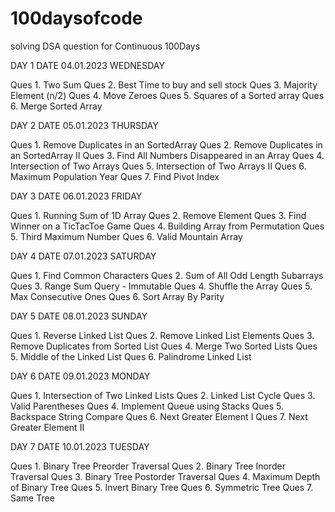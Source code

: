 # 100daysofcode
solving DSA question for Continuous 100Days

DAY 1
DATE 04.01.2023 WEDNESDAY

Ques 1. Two Sum
Ques 2. Best Time to buy and sell stock
Ques 3. Majority Element (n/2)
Ques 4. Move Zeroes
Ques 5. Squares of a Sorted array 
Ques 6. Merge Sorted Array

DAY 2
DATE 05.01.2023 THURSDAY

Ques 1. Remove Duplicates in an SortedArray
Ques 2. Remove Duplicates in an SortedArray II
Ques 3. Find All Numbers Disappeared in an Array
Ques 4. Intersection of Two Arrays
Ques 5. Intersection of Two Arrays II
Ques 6. Maximum Population Year
Ques 7. Find Pivot Index

DAY 3
DATE 06.01.2023 FRIDAY

Ques 1. Running Sum of 1D Array
Ques 2. Remove Element
Ques 3. Find Winner on a TicTacToe Game
Ques 4. Building Array from Permutation
Ques 5. Third Maximum Number
Ques 6. Valid Mountain Array

DAY 4
DATE 07.01.2023 SATURDAY

Ques 1. Find Common Characters
Ques 2. Sum of All Odd Length Subarrays
Ques 3. Range Sum Query - Immutable
Ques 4. Shuffle the Array
Ques 5. Max Consecutive Ones
Ques 6. Sort Array By Parity

DAY 5
DATE 08.01.2023 SUNDAY 

Ques 1. Reverse Linked List
Ques 2. Remove Linked List Elements
Ques 3. Remove Duplicates from Sorted List
Ques 4. Merge Two Sorted Lists
Ques 5. Middle of the Linked List
Ques 6. Palindrome Linked List

DAY 6
DATE 09.01.2023 MONDAY

Ques 1. Intersection of Two Linked Lists
Ques 2. Linked List Cycle
Ques 3. Valid Parentheses
Ques 4. Implement Queue using Stacks
Ques 5. Backspace String Compare
Ques 6. Next Greater Element I
Ques 7. Next Greater Element II

DAY 7
DATE 10.01.2023 TUESDAY

Ques 1. Binary Tree Preorder Traversal
Ques 2. Binary Tree Inorder Traversal
Ques 3. Binary Tree Postorder Traversal
Ques 4. Maximum Depth of Binary Tree
Ques 5. Invert Binary Tree
Ques 6. Symmetric Tree
Ques 7. Same Tree